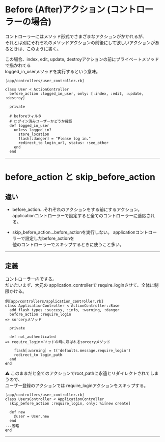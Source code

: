 # Before (After)アクション (コントローラーの場合)
コントローラーにはメソッド形式でさまざまなアクションがかかれるが、        
それとは別にそれぞれのメソッドアクションの前後にして欲しいアクションがあるときは、このように書く。    
    
この場合、index, edit, update, destroyアクションの前にプライベートメソッドで描かれてる    
logged_in_userメソッドを実行するという意味。  
~~~
[app/controllers/user_controller.rb]

class User < ActionController
  before_action :logged_in_user, only: [:index, :edit, :update, :destroy]

  private

  # beforeフィルタ
  # ログイン済みユーザーかどうか確認
  def logged_in_user
    unless logged_in?
      store_location
      flash[:danger] = "Please log in."
      redirect_to login_url, status: :see_other
    end
  end
~~~
***

# before_action と skip_before_action

## 違い
- before_action...それぞれのアクションをする前にするアクション。
applicationコントローラーで設定すると全てのコントローラーに適応される。
      
- skip_before_action...before_actionを実行しない。
applicationコントローラーで設定したbefore_actionを    
他のコントローラーでスキップするときに使うこと多い。
***

## 定義
コントローラー内でする。    
だいたいまず、大元の application_controllerで require_loginさせて、全体に制限かける。
~~~
例[app/controllers/application_controller.rb]
class ApplicationController < ActionController::Base
  add_flash_types :success, :info, :warning, :danger
  before_action :require_login
=> sorceryメソッド

  private

  def not_authenticated
=> require_loginメソッドの時に呼ばれるsorceryメソッド

    flash[:warning] = t('defaults.message.require_login')
    redirect_to login_path
  end
end
~~~
⚠️ このままだと全てのアクションでroot_pathに永遠とリダイレクトされてしまうので、    
ユーザー登録のアクションでは require_loginアクションをスキップする。
~~~
[app/controllers/user_controller.rb]
class UsersController < ApplicationController
  skip_before_action :require_login, only: %i[new create]

  def new
    @user = User.new
  end
...省略
end
~~~
***



